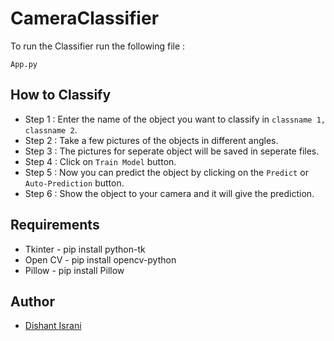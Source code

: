 # CameraClassifier

To run the Classifier run the following file :
```
App.py
```

## How to Classify

* Step 1 : Enter the name of the object you want to classify in ```classname 1, classname 2```.
* Step 2 : Take a few pictures of the objects in different angles.
* Step 3 : The pictures for seperate object will be saved in seperate files.
* Step 4 : Click on ```Train Model``` button.
* Step 5 : Now you can predict the object by clicking on the ```Predict``` or ```Auto-Prediction``` button.
* Step 6 : Show the object to your camera and it will give the prediction. 

## Requirements
* Tkinter - pip install python-tk
* Open CV - pip install opencv-python
* Pillow  - pip install Pillow


## Author

- [Dishant Israni](https://github.com/DishantIsrani)
